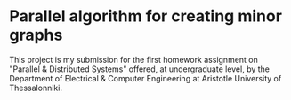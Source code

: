 # Parallel algorithm for creating minor graphs

This project is my submission for the first homework assignment on "Parallel & Distributed Systems" offered, at undergraduate level, by the Department of Electrical & Computer Engineering at Aristotle University of Thessalonniki.
